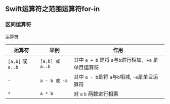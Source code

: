 ## Swift运算符之范围运算符for-in

### 区间运算符

运算符

| 运算符 |举例 | 作用 |
| --- | --- | --- |
| `[a,b]` 或 `a..b` | `[a,b] 或 a..b` | 其中 `a + b` 是将 `a`与`b`进行相加，`+a` 是单目运算符 |
| `-` | `a - b 或 -a` | 其中 `a - b`是将 `a`与`b`相减, `-a`是单目运算符 |
| `*` | `a * b` | 对 `a` `b` 两数进行相乘 |





















